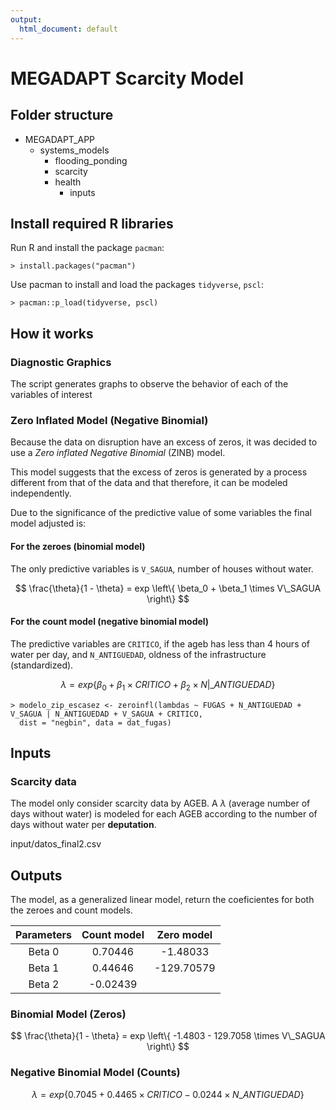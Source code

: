 ```yaml
---
output:
  html_document: default
---
```

# MEGADAPT Scarcity Model

## Folder structure

* MEGADAPT_APP
    + systems_models 
        - flooding_ponding
        - scarcity
        - health
            * inputs

## Install required R libraries

Run R and install the package `pacman`:

    > install.packages("pacman")

Use pacman to install and load the packages `tidyverse`, `pscl`:

    > pacman::p_load(tidyverse, pscl)


## How it works

### Diagnostic Graphics

The script generates graphs to observe the behavior of each of the variables of interest

### Zero Inflated Model (Negative Binomial)

Because the data on disruption have an excess of zeros, it was decided to use a _Zero inflated Negative Binomial_ (ZINB) model.

This model suggests that the excess of zeros is generated by a process different from that of the data and that therefore, it can be modeled independently.

Due to the significance of the predictive value of some variables the final model adjusted is:

#### For the zeroes (binomial model)

The only predictive variables is `V_SAGUA`, number of houses without water. 

$$ \frac{\theta}{1 - \theta} = exp \left\{ \beta_0 + \beta_1 \times V\_SAGUA \right\} $$

#### For the count model (negative binomial model)

The predictive variables are `CRITICO`, if the ageb has less than 4 hours of water per day, and `N_ANTIGUEDAD`, oldness of the infrastructure (standardized).

$$ \lambda = exp \left\{ \beta_0 + \beta_1 \times CRITICO + \beta_2 \times N|\_ANTIGUEDAD \right\} $$

    > modelo_zip_escasez <- zeroinfl(lambdas ~ FUGAS + N_ANTIGUEDAD + V_SAGUA | N_ANTIGUEDAD + V_SAGUA + CRITICO, 
      dist = "negbin", data = dat_fugas)

## Inputs

### Scarcity data

The model only consider scarcity data by AGEB. A $\lambda$ (average number of days without water) is modeled for each AGEB according to the number of days without water per **deputation**. 

input/datos_final2.csv

## Outputs

The model, as a generalized linear model, return the coeficientes for both the zeroes and count models.

| Parameters | Count model | Zero model |
|:----------:|:-----------:|:----------:|
| Beta 0     |  0.70446    | -1.48033   |
| Beta 1     |  0.44646    | -129.70579 |
| Beta 2     | -0.02439    |            |  


### Binomial Model (Zeros)

$$ \frac{\theta}{1 - \theta} = exp \left\{ -1.4803 - 129.7058 \times V\_SAGUA \right\} $$


### Negative Binomial Model (Counts)

$$ \lambda = exp\left\{ 0.7045 + 0.4465 \times CRITICO - 0.0244 \times N\_ANTIGUEDAD \right\} $$



